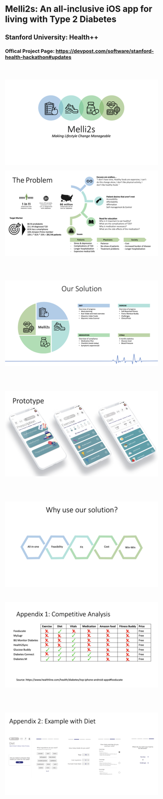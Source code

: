 # Melli2s: An all-inclusive iOS app for living with Type 2 Diabetes
## Stanford University: Health++
### Offical Project Page: https://devpost.com/software/stanford-health-hackathon#updates

<br />
<br />

<a target="_blank"><img src="https://raw.githubusercontent.com/ctlong12/Stanford-Health-Hackathon/master/images/title-screen.png" border="0" alt="Fuzzy Logic"></a>

<a target="_blank"><img src="https://raw.githubusercontent.com/ctlong12/Stanford-Health-Hackathon/master/images/problem.png" border="0" alt="Fuzzy Logic"></a>

<br />
<br />
<br />


<a target="_blank"><img src="https://raw.githubusercontent.com/ctlong12/Stanford-Health-Hackathon/master/images/solution.png" border="0" alt="Fuzzy Logic"></a>

<br />
<br />
<br />

<a target="_blank"><img src="https://raw.githubusercontent.com/ctlong12/Stanford-Health-Hackathon/master/images/prototype.png" border="0" alt="Fuzzy Logic"></a>

<br />
<br />
<br />

<a target="_blank"><img src="https://raw.githubusercontent.com/ctlong12/Stanford-Health-Hackathon/master/images/why-us.png" border="0" alt="Fuzzy Logic"></a>

<br />

<a target="_blank"><img src="https://raw.githubusercontent.com/ctlong12/Stanford-Health-Hackathon/master/images/analysis.png" border="0" alt="Fuzzy Logic"></a>

<br />
<br />
<br />

<a target="_blank"><img src="https://raw.githubusercontent.com/ctlong12/Stanford-Health-Hackathon/master/images/diet.png" border="0" alt="Fuzzy Logic"></a>
